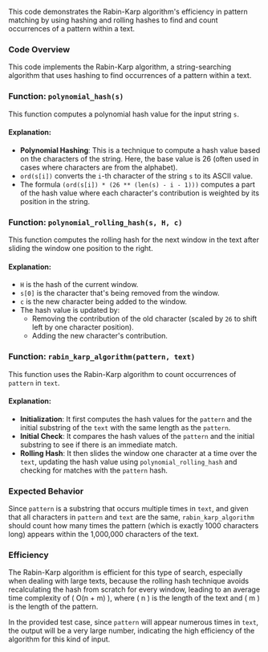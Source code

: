 
This code demonstrates the Rabin-Karp algorithm's efficiency in pattern matching by using hashing and rolling hashes to find and count occurrences of a pattern within a text.

### Code Overview

This code implements the Rabin-Karp algorithm, a string-searching algorithm that uses hashing to find occurrences of a pattern within a text. 

### Function: `polynomial_hash(s)`

This function computes a polynomial hash value for the input string `s`. 

#### Explanation:
- **Polynomial Hashing**: This is a technique to compute a hash value based on the characters of the string. Here, the base value is 26 (often used in cases where characters are from the alphabet).
- `ord(s[i])` converts the `i`-th character of the string `s` to its ASCII value.
- The formula `(ord(s[i]) * (26 ** (len(s) - i - 1)))` computes a part of the hash value where each character's contribution is weighted by its position in the string.

### Function: `polynomial_rolling_hash(s, H, c)`

This function computes the rolling hash for the next window in the text after sliding the window one position to the right.

#### Explanation:
- `H` is the hash of the current window.
- `s[0]` is the character that's being removed from the window.
- `c` is the new character being added to the window.
- The hash value is updated by:
  - Removing the contribution of the old character (scaled by `26` to shift left by one character position).
  - Adding the new character's contribution.

### Function: `rabin_karp_algorithm(pattern, text)`

This function uses the Rabin-Karp algorithm to count occurrences of `pattern` in `text`.

#### Explanation:
- **Initialization**: It first computes the hash values for the `pattern` and the initial substring of the `text` with the same length as the `pattern`.
- **Initial Check**: It compares the hash values of the `pattern` and the initial substring to see if there is an immediate match.
- **Rolling Hash**: It then slides the window one character at a time over the `text`, updating the hash value using `polynomial_rolling_hash` and checking for matches with the `pattern` hash.

### Expected Behavior

Since `pattern` is a substring that occurs multiple times in `text`, and given that all characters in `pattern` and `text` are the same, `rabin_karp_algorithm` should count how many times the pattern (which is exactly 1000 characters long) appears within the 1,000,000 characters of the text.

### Efficiency

The Rabin-Karp algorithm is efficient for this type of search, especially when dealing with large texts, because the rolling hash technique avoids recalculating the hash from scratch for every window, leading to an average time complexity of \( O(n + m) \), where \( n \) is the length of the text and \( m \) is the length of the pattern.

In the provided test case, since `pattern` will appear numerous times in `text`, the output will be a very large number, indicating the high efficiency of the algorithm for this kind of input.



